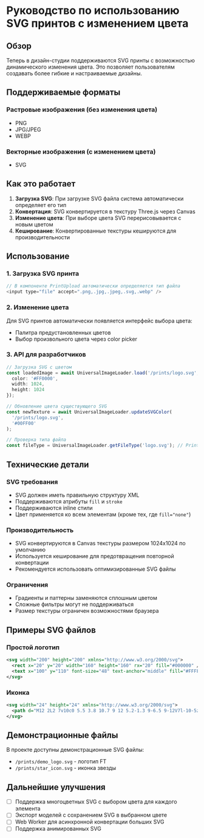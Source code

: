 # Руководство по использованию SVG принтов с изменением цвета

## Обзор

Теперь в дизайн-студии поддерживаются SVG принты с возможностью динамического изменения цвета. Это позволяет пользователям создавать более гибкие и настраиваемые дизайны.

## Поддерживаемые форматы

### Растровые изображения (без изменения цвета)
- PNG
- JPG/JPEG
- WEBP

### Векторные изображения (с изменением цвета)
- SVG

## Как это работает

1. **Загрузка SVG**: При загрузке SVG файла система автоматически определяет его тип
2. **Конвертация**: SVG конвертируется в текстуру Three.js через Canvas
3. **Изменение цвета**: При выборе цвета SVG перерисовывается с новым цветом
4. **Кеширование**: Конвертированные текстуры кешируются для производительности

## Использование

### 1. Загрузка SVG принта

```javascript
// В компоненте PrintUpload автоматически определяется тип файла
<input type="file" accept=".png,.jpg,.jpeg,.svg,.webp" />
```

### 2. Изменение цвета

Для SVG принтов автоматически появляется интерфейс выбора цвета:
- Палитра предустановленных цветов
- Выбор произвольного цвета через color picker

### 3. API для разработчиков

```typescript
// Загрузка SVG с цветом
const loadedImage = await UniversalImageLoader.load('/prints/logo.svg', {
  color: '#FF0000',
  width: 1024,
  height: 1024
});

// Обновление цвета существующего SVG
const newTexture = await UniversalImageLoader.updateSVGColor(
  '/prints/logo.svg',
  '#00FF00'
);

// Проверка типа файла
const fileType = UniversalImageLoader.getFileType('logo.svg'); // PrintFileType.VECTOR
```

## Технические детали

### SVG требования
- SVG должен иметь правильную структуру XML
- Поддерживаются атрибуты `fill` и `stroke`
- Поддерживаются inline стили
- Цвет применяется ко всем элементам (кроме тех, где `fill="none"`)

### Производительность
- SVG конвертируются в Canvas текстуры размером 1024x1024 по умолчанию
- Используется кеширование для предотвращения повторной конвертации
- Рекомендуется использовать оптимизированные SVG файлы

### Ограничения
- Градиенты и паттерны заменяются сплошным цветом
- Сложные фильтры могут не поддерживаться
- Размер текстуры ограничен возможностями браузера

## Примеры SVG файлов

### Простой логотип
```svg
<svg width="200" height="200" xmlns="http://www.w3.org/2000/svg">
  <rect x="20" y="20" width="160" height="160" rx="20" fill="#000000" />
  <text x="100" y="110" font-size="48" text-anchor="middle" fill="#FFFFFF">LOGO</text>
</svg>
```

### Иконка
```svg
<svg width="24" height="24" xmlns="http://www.w3.org/2000/svg">
  <path d="M12 2L2 7v10c0 5.5 3.8 10.7 9 12 5.2-1.3 9-6.5 9-12V7l-10-5z" fill="#000000"/>
</svg>
```

## Демонстрационные файлы

В проекте доступны демонстрационные SVG файлы:
- `/prints/demo_logo.svg` - логотип FT
- `/prints/star_icon.svg` - иконка звезды

## Дальнейшие улучшения

- [ ] Поддержка многоцветных SVG с выбором цвета для каждого элемента
- [ ] Экспорт моделей с сохранением SVG в выбранном цвете
- [ ] Web Worker для асинхронной конвертации больших SVG
- [ ] Поддержка анимированных SVG 